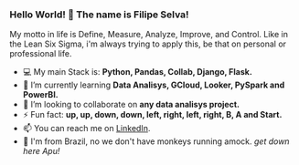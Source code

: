 ### Hello World! 👋 The name is Filipe Selva!  

My motto in life is Define, Measure, Analyze, Improve, and Control. Like in the Lean Six Sigma, i'm always trying to apply this, be that on personal or professional life. 

- 💻 My main Stack is: **Python, Pandas, Collab, Django, Flask.**
- 🌱 I’m currently learning **Data Analisys, GCloud, Looker, PySpark and PowerBI.**
- 👯 I’m looking to collaborate on **any data analisys project.**
- ⚡ Fun fact: **up, up, down, down, left, right, left, right, B, A and Start.**
- 📫 You can reach me on [LinkedIn](https://www.linkedin.com/in/filipeselva/).
- 🍌 I'm from Brazil, no we don't have monkeys running amock. *get down here Apu!*
